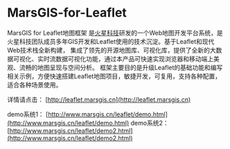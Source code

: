# MarsGIS-for-Leaflet

MarsGIS for Leaflet地图框架 是[火星科技](http://www.marsgis.cn/)研发的一个Web地图开发平台系统，是火星科技团队成员多年GIS开发和Leaflet使用的技术沉淀。基于Leaflet和现代Web技术栈全新构建， 集成了领先的开源地图库、可视化库，提供了全新的大数据可视化、实时流数据可视化功能，通过本产品可快速实现浏览器和移动端上美观、流畅的地图呈现与空间分析。 框架主要目的是升级Leaflet的基础功能和编写相关示例，方便快速搭建Leaflet地图项目，敏捷开发，可复用，支持各种配置，适合各种场景使用。

详情请点击： [http://leaflet.marsgis.cn](http://leaflet.marsgis.cn)

demo系统1： [http://www.marsgis.cn/leaflet/demo.html](http://www.marsgis.cn/leaflet/demo.html)
demo系统2： [http://www.marsgis.cn/leaflet/demo2.html](http://www.marsgis.cn/leaflet/demo2.html)
